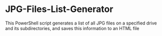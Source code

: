# JPG-Files-List-Generator
This PowerShell script generates a list of all JPG files on a specified drive and its subdirectories, and saves this information to an HTML file
